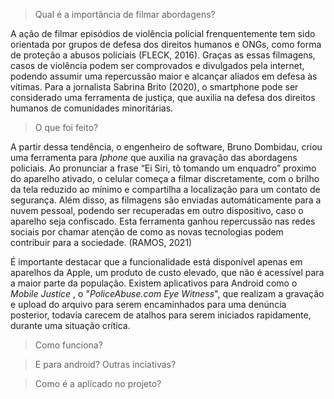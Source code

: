 > Qual é a importância de filmar abordagens?

A ação de filmar episódios de violência policial frenquentemente tem sido orientada por grupos de defesa dos direitos humanos e ONGs, como forma de proteção a abusos policiais (FLECK, 2016). Graças as essas filmagens, casos de violência podem ser comprovados e divulgados pela internet, podendo assumir uma repercussão maior e alcançar aliados em defesa às vítimas. Para a jornalista Sabrina Brito (2020), o smartphone pode ser considerado uma ferramenta de justiça, que auxilia na defesa dos direitos humanos de comunidades minoritárias.


> O que foi feito?

A partir dessa tendência, o engenheiro de software, Bruno Dombidau, criou uma ferramenta para *Iphone* que auxilia na gravação das abordagens policiais.  Ao pronunciar a frase “Ei Siri, tô tomando um enquadro” proximo do aparelho ativado, o celular começa a filmar discretamente, com o brilho da tela reduzido ao mínimo e compartilha a localização para um contato de segurança. Além disso, as filmagens são enviadas automáticamente para a nuvem pessoal, podendo ser recuperadas em outro dispositivo, caso o aparelho seja confiscado. Esta ferramenta ganhou repercussão nas redes sociais por chamar atenção de como as novas tecnologias podem contribuir para a sociedade. (RAMOS, 2021)

É importante destacar que a funcionalidade está disponível apenas em aparelhos da Apple, um produto de custo elevado, que não é acessível para a maior parte da população. Existem aplicativos para Android como o *Mobile Justice* , o "*PoliceAbuse.com Eye Witness*", que realizam a gravação e upload do arquivo para serem encaminhados para uma denúncia posterior, todavia carecem de atalhos para serem iniciados rapidamente, durante uma situação crítica.


> Como funciona?


> E para android? Outras inciativas?


> Como é a aplicado no projeto?

